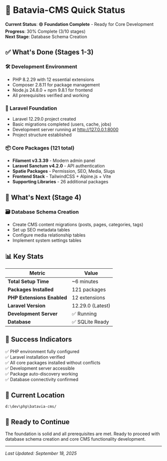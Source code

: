 # 🚀 Batavia-CMS Quick Status

**Current Status**: 🟢 **Foundation Complete** - Ready for Core Development  
**Progress**: 30% Complete (3/10 stages)  
**Next Stage**: Database Schema Creation  

## ✅ What's Done (Stages 1-3)

### 🛠️ Development Environment
- PHP 8.2.29 with 12 essential extensions
- Composer 2.8.11 for package management  
- Node.js 24.8.0 + npm 9.8.1 for frontend
- All prerequisites verified and working

### 🚀 Laravel Foundation  
- Laravel 12.29.0 project created
- Basic migrations completed (users, cache, jobs)
- Development server running at http://127.0.0.1:8000
- Project structure established

### 📦 Core Packages (121 total)
- **Filament v3.3.39** - Modern admin panel
- **Laravel Sanctum v4.2.0** - API authentication
- **Spatie Packages** - Permission, SEO, Media, Slugs
- **Frontend Stack** - TailwindCSS + Alpine.js + Vite
- **Supporting Libraries** - 26 additional packages

## 🔄 What's Next (Stage 4)

### 🗃️ Database Schema Creation
- Create CMS content migrations (posts, pages, categories, tags)
- Set up SEO metadata tables
- Configure media relationship tables
- Implement system settings tables

## 📊 Key Stats

| Metric | Value |
|--------|--------|
| **Total Setup Time** | ~6 minutes |
| **Packages Installed** | 121 packages |
| **PHP Extensions Enabled** | 12 extensions |
| **Laravel Version** | 12.29.0 (Latest) |
| **Development Server** | ✅ Running |
| **Database** | ✅ SQLite Ready |

## 🎯 Success Indicators

✅ PHP environment fully configured  
✅ Laravel installation verified  
✅ All core packages installed without conflicts  
✅ Development server accessible  
✅ Package auto-discovery working  
✅ Database connectivity confirmed  

## 📍 Current Location
```
d:\dev\php\batavia-cms/
```

## 🚀 Ready to Continue
The foundation is solid and all prerequisites are met. Ready to proceed with database schema creation and core CMS functionality development.

---
*Last Updated: September 18, 2025*